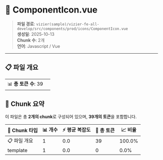 # 📄 ComponentIcon.vue

> **파일 경로**: `vizier(sample)/vizier-fe-all-develop/src/components/prod/icons/ComponentIcon.vue`  
> **생성일**: 2025-10-13  
> **Chunk 수**: 2개  
> **언어**: Javascript / Vue
---


## 📋 파일 개요

| | |
|--|--|
| 📊 **총 토큰 수**: 39 |  |






## 🧩 Chunk 요약

이 파일은 총 **2개의 chunk**로 구성되어 있으며, **39개의 토큰**을 포함합니다.

| 🧩 Chunk 타입 | 📊 개수 | ⚡ 평균 복잡도 | 📝 총 토큰 | 📈 비율 |
|---------------|--------|-------------|----------|--------|
| 📋 파일 개요 | 1 | 0.0 | 39 | 100.0% |
| template | 1 | 0.0 | 0 | 0.0% |


